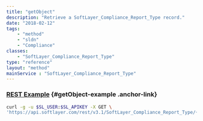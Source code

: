 ```yaml
---
title: "getObject"
description: "Retrieve a SoftLayer_Compliance_Report_Type record."
date: "2018-02-12"
tags:
    - "method"
    - "sldn"
    - "Compliance"
classes:
    - "SoftLayer_Compliance_Report_Type"
type: "reference"
layout: "method"
mainService : "SoftLayer_Compliance_Report_Type"
---
```


### [REST Example](#getObject-example) <a href="/article/rest/"><i class="fas fa-question"></i></a> {#getObject-example .anchor-link} 
```bash
curl -g -u $SL_USER:$SL_APIKEY -X GET \
'https://api.softlayer.com/rest/v3.1/SoftLayer_Compliance_Report_Type/{SoftLayer_Compliance_Report_TypeID}/getObject'
```

